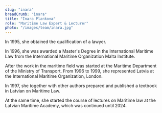 ```yaml
---
slug: "inara"
breadCrumb: "inara"
title: "Inara Plankova"
role: "Maritime Law Expert & Lecturer"
photo: "/images/team/inara.jpg"
---
```


In 1995, she obtained the qualification of a lawyer.

In 1996, she was awarded a Master's Degree in the International Maritime Law from the International Maritime Organization Malta Institute.

After the work in the maritime field was started at the Maritime Department of the Ministry of Transport. From 1996 to 1999, she represented Latvia at the International Maritime Organization, London.

In 1997, she together with other authors prepared and published a textbook in Latvian on Maritime Law.

At the same time, she started the course of lectures on Maritime law at the Latvian Maritime Academy, which was continued until 2024.
